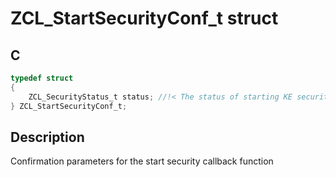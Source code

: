 # ZCL_StartSecurityConf_t struct

## C

```c
typedef struct
{
    ZCL_SecurityStatus_t status; //!< The status of starting KE security
} ZCL_StartSecurityConf_t;

```
## Description
  Confirmation parameters for the start security callback function

